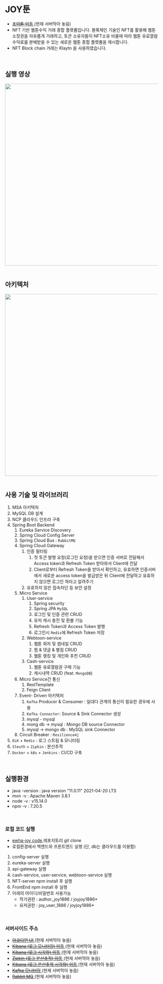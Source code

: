 # JOY툰
- <a href = "http://27.96.131.221:3000/" > ~~조이툰 이동~~ </a> (현재 서버막아 놓음)
- NFT 기반 웹툰수익 거래 종합 플랫폼입니다. 블록체인 기술인 NFT를 활용해 웹툰 소장권을 자유롭게 거래하고, 토큰 소유자들이 NFT소유 비율에 따라 웹툰 유료열람 수익료를 분배받을 수 있는 새로운 웹툰 종합 플랫폼을 제시합니다.
- NFT Block chain 거래는 Klaytn 을 사용하였습니다.
<br>

## 실행 영상
<a href="https://drive.google.com/file/d/1oVxSsZW-N6JOUlBfHC3bcAGjB3oIVyK4/view?pli=1">
  <img src = "https://github.com/ewha-joy/README/assets/37402084/148be777-6ad2-48b0-98a2-40410167a9cc" width= "600"/> 
</a>
<br>
<br>

## 아키텍처
<img src = "https://github.com/ewha-joy/README/assets/37402084/f4f9af90-2393-4ecb-aea0-92832a307ea3" width= "600"/> 
<br>
<br>


## 사용 기술 및 라이브러리
1. MSA 아키텍처
2. MySQL DB 설계
3. NCP 클라우드 인프라 구축
4. Spring Boot Backend
    1. Eureka Service Discovery
    2. Spring Cloud Config Server
    3. Spring Cloud Bus : `RabbitMQ`
    4. Spring Cloud Gateway
        1. 인증 필터링
            1. 첫 토큰 발행 요청(로그인 요청)을 받으면 인증 서버로 전달해서 Access token과 Refresh Token 받아와서 Client에 전달
            2. Client로부터 Refresh Token을 받아서 확인하고, 유효하면 인증서버에서 새로운 access token을 발급받은 뒤 Client에 전달하고 유효하지 않으면 로그인 하라고 알려주기
        2. 유효하지 않은 접속차단 등 보안 설정
    5. Micro Service
        1. User-service
            1. Spring security
            2. Spring JPA `MySQL`
            3. 로그인 및 인증 관련 CRUD
            4. 유저 캐시 충전 및 환불 기능
            5. Refresh Token과 Access Token 발행 
            6. 로그인시 `Redis`에 Refresh Token 저장
        2. Webtoon-service
            1. 웹툰 회차 및 썸네일 CRUD
            2. 찜 & 댓글 & 별점 CRUD
            3. 웹툰 랭킹 및 개인화 추천 CRUD
        3. Cash-service
            1. 웹툰 유료열람권 구매 기능
            2. 캐시내역 CRUD (feat. `MongoDB`)
    6. Micro Service간 통신
        1. RestTemplate
        2. Feign Client
    7. Event- Driven 아키텍처
        1. `Kafka` Producer & Consumer : 일대다 관계의 통신이 필요한 경우에 사용
        2. `Kafka Connecter`: Source & Sink Connector 생성
        3. mysql - mysql
        4. mong db →  mysql  : Mongo DB source Connector
        5. mysql → mongo db : MySQL sink Connector
    8. Circuit Breaker : `Resilience4j`
5. `ELK` + `Redis` : 로그 스트림 & 모니터링
6. `Sleuth` + `Zipkin` : 분산추적
7. `Docker` + `k8s` + `Jenkins` : CI/CD 구축
<br>

## 실행환경
- java -version : java version "11.0.11" 2021-04-20 LTS
- mvn -v : Apache Maven 3.8.1
- node -v : v15.14.0
- npm -v : 7.20.5
<br>


### 로컬 코드 실행

- <a href = https://github.com/ewha-joy> ewha-joy code </a> 레포지토리 git clone
- 로컬환경에서 백엔드와 프론트엔드 실행 (단, db는 클라우드를 이용함)

1) config-server 실행
2) eureka-server 실행
3) api-gateway 실행
4) cash-service, user-service, webtoon-service 실행
5) NFT-server npm install 후 실행
6) FrontEnd npm install 후 실행
7) 아래의 아이디/비밀번호 사용가능
    - 작가권한 : author_joy1886 / joyjoy1886* 
    - 유저권한 : joy_user_1886 / joyjoy1886*
<br>

### 서버사이드 주소

- <a href = https://115.85.183.11:30000/> ~~아코디언 UI~~ </a>(현재 서버막아 놓음)
- <a href =  "http://49.50.173.118:5601/app/discover#/?_g=(filters:!(),refreshInterval:(pause:!t,value:0),time:(from:now-24h%2Fh,to:now))&_a=(columns:!(),filters:!(),index:cf61f730-fd7f-11eb-a784-f185264fd9b4,interval:auto,query:(language:kuery,query:''),sort:!(!('@timestamp',desc)))"> ~~Kibana (로그 모니터링) 이동~~ </a>(현재 서버막아 놓음)
- <a href = "http://49.50.173.118:5601/app/dashboards#/view/15297bd0-fd85-11eb-a784-f185264fd9b4?_g=(filters:!(),refreshInterval:(pause:!t,value:0),time:(from:now-24h%2Fh,to:now)) "> ~~Kibana (로그 시각화) 이동~~ </a>(현재 서버막아 놓음)
- <a href = "http://49.50.173.118:9411/zipkin/?lookback=7d&endTs=1628991349983&limit=10" > ~~Zipkin (로그 분산추적) 이동~~ </a>(현재 서버막아 놓음)
- <a href = "http://49.50.173.118:5601/app/dashboards#/view/7da31f10-f53b-11eb-a784-f185264fd9b4?_g=(filters:!(),refreshInterval:(pause:!t,value:0),time:(from:now-7d%2Fd,to:now))"> ~~Kibana (로그 분산추적 시각화) 이동~~ </a>(현재 서버막아 놓음)
- <a href = "http://49.50.175.33:9021/clusters/OSV17sK-RG2YtxRL0wdE9A/management/topics?topic_dir=DESC&topic_sort=status"> ~~Kafka 모니터링~~ </a>(현재 서버막아 놓음)
- <a href = "http://101.101.218.57:15672/#"> ~~Rabbit MQ~~ </a>(현재 서버막아 놓음)


